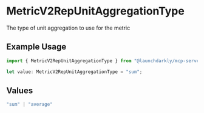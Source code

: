 # MetricV2RepUnitAggregationType

The type of unit aggregation to use for the metric

## Example Usage

```typescript
import { MetricV2RepUnitAggregationType } from "@launchdarkly/mcp-server";

let value: MetricV2RepUnitAggregationType = "sum";
```

## Values

```typescript
"sum" | "average"
```